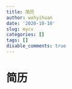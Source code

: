 ```yaml
---
title: 简历
author: wxhyihuan
date: '2020-10-10'
slug: mycv
categories: []
tags: []
disable_comments: true
---
```


# 简历
